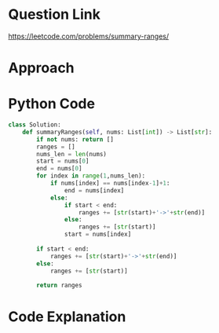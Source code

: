 # Question Link
https://leetcode.com/problems/summary-ranges/

# Approach

# Python Code

```Python
class Solution:
    def summaryRanges(self, nums: List[int]) -> List[str]:
        if not nums: return []
        ranges = []
        nums_len = len(nums)
        start = nums[0]
        end = nums[0]
        for index in range(1,nums_len):
            if nums[index] == nums[index-1]+1:
                end = nums[index]
            else:
                if start < end:
                    ranges += [str(start)+'->'+str(end)]
                else:
                    ranges += [str(start)]
                start = nums[index]
        
        if start < end:
            ranges += [str(start)+'->'+str(end)]
        else:
            ranges += [str(start)]
            
        return ranges
 ```

# Code Explanation
